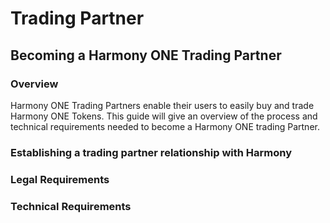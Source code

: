 # Trading Partner

## Becoming a Harmony ONE Trading Partner

### Overview

Harmony ONE Trading Partners enable their users to easily buy and trade Harmony ONE Tokens. This guide will give an overview of the process and technical requirements needed to become a Harmony ONE trading Partner.

### Establishing a trading partner relationship with Harmony



### Legal Requirements

### Technical Requirements

